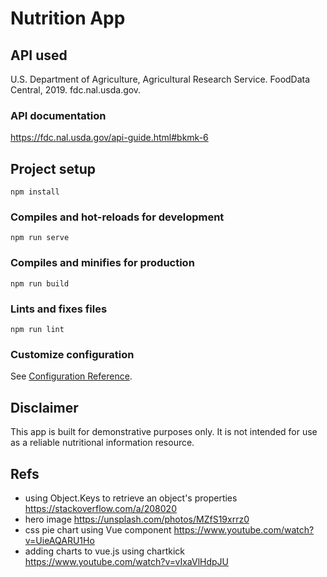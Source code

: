 # Nutrition App

## API used
U.S. Department of Agriculture, Agricultural Research Service. FoodData Central, 2019. fdc.nal.usda.gov.

### API documentation 
https://fdc.nal.usda.gov/api-guide.html#bkmk-6


## Project setup
```
npm install
```

### Compiles and hot-reloads for development
```
npm run serve
```

### Compiles and minifies for production
```
npm run build
```

### Lints and fixes files
```
npm run lint
```

### Customize configuration
See [Configuration Reference](https://cli.vuejs.org/config/).

## Disclaimer
This app is built for demonstrative purposes only. It is not intended for use as a reliable nutritional information resource. 

## Refs
* using Object.Keys to retrieve an object's properties https://stackoverflow.com/a/208020
* hero image https://unsplash.com/photos/MZfS19xrrz0
* css pie chart using Vue component https://www.youtube.com/watch?v=UieAQARU1Ho
* adding charts to vue.js using chartkick https://www.youtube.com/watch?v=vIxaVlHdpJU